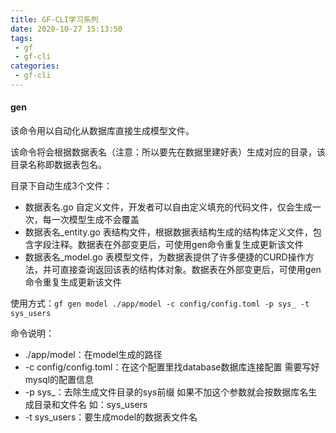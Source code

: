 ```yaml
---
title: GF-CLI学习系列
date: 2020-10-27 15:13:50
tags:
 - gf
 - gf-cli
categories:
 - gf-cli
---
```


#### gen

该命令用以自动化从数据库直接生成模型文件。

该命令将会根据数据表名（注意：所以要先在数据里建好表）生成对应的目录，该目录名称即数据表包名。

目录下自动生成3个文件：

- 数据表名.go 自定义文件，开发者可以自由定义填充的代码文件，仅会生成一次，每一次模型生成不会覆盖
- 数据表名\_entity.go 表结构文件，根据数据表结构生成的结构体定义文件，包含字段注释。数据表在外部变更后，可使用gen命令重复生成更新该文件
- 数据表名\_model.go 表模型文件，为数据表提供了许多便捷的CURD操作方法，并可直接查询返回该表的结构体对象。数据表在外部变更后，可使用gen命令重复生成更新该文件

使用方式：`gf gen model ./app/model -c config/config.toml -p sys_ -t sys_users`

命令说明：

- ./app/model：在model生成的路径
- -c config/config.toml：在这个配置里找database数据库连接配置 需要写好mysql的配置信息
- -p sys_：去除生成文件目录的sys前缀 如果不加这个参数就会按数据库名生成目录和文件名 如：sys_users
- -t sys_users：要生成model的数据表文件名